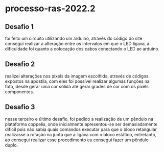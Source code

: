 # processo-ras-2022.2
## Desafio 1 
foi feito um circuito utilizando um arduino, através do código do site consegui realizar a alteração entre os intervalos em que o LED ligava, a dificuldade foi quanto a colocação dos cabos conectando o LED ao arduino.
## Desafio 2 
realizei alterações nos pixels da imagem escolhida, através de códigos expostos na apostila, com eles foi possível realizar algumas funções na foto, desde gerar uma cor sólida até gerar grades de cor com os pixels componentes. 
## Desafio 3 
nesse terceiro e último desafio, foi pedido a realização de um pêndulo na plataforma coppelia, onde inicialmente apresentou-se ser demasiadamente dificil pois não sabia quais comandos executar para que o bloco retangular realizasse a rotação na junta que a ligava com o bloco estático, entretanto, ao consegui realizar esse procedimento eu consegui fazer um pêndulo duplo. 
